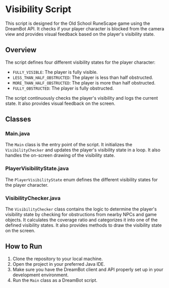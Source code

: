 # Visibility Script

This script is designed for the Old School RuneScape game using the DreamBot API. It checks if your player character is blocked from the camera view and provides visual feedback based on the player's visibility state.

## Overview

The script defines four different visibility states for the player character:
- `FULLY_VISIBLE`: The player is fully visible.
- `LESS_THAN_HALF_OBSTRUCTED`: The player is less than half obstructed.
- `MORE_THAN_HALF_OBSTRUCTED`: The player is more than half obstructed.
- `FULLY_OBSTRUCTED`: The player is fully obstructed.

The script continuously checks the player's visibility and logs the current state. It also provides visual feedback on the screen.

## Classes

### Main.java

The `Main` class is the entry point of the script. It initializes the `VisibilityChecker` and updates the player's visibility state in a loop. It also handles the on-screen drawing of the visibility state.

### PlayerVisibilityState.java

The `PlayerVisibilityState` enum defines the different visibility states for the player character.

### VisibilityChecker.java

The `VisibilityChecker` class contains the logic to determine the player's visibility state by checking for obstructions from nearby NPCs and game objects. It calculates the coverage ratio and categorizes it into one of the defined visibility states. It also provides methods to draw the visibility state on the screen.

## How to Run

1. Clone the repository to your local machine.
2. Open the project in your preferred Java IDE.
3. Make sure you have the DreamBot client and API properly set up in your development environment.
4. Run the `Main` class as a DreamBot script.


